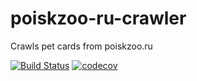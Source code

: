 # poiskzoo-ru-crawler
Crawls pet cards from poiskzoo.ru

[![Build Status](https://drone.k8s.grechka.family/api/badges/LostPetInitiative/poiskzoo-ru-crawler/status.svg)](https://drone.k8s.grechka.family/LostPetInitiative/poiskzoo-ru-crawler)
[![codecov](https://codecov.io/github/LostPetInitiative/poiskzoo-ru-crawler/branch/main/graph/badge.svg?token=TRV81WCITE)](https://codecov.io/github/LostPetInitiative/poiskzoo-ru-crawler)

